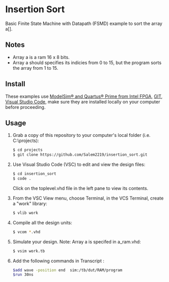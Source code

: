 # Insertion Sort
Basic Finite State Machine with Datapath (FSMD) example to sort the array a[].

## Notes

- Array a is a ram 16 x 8 bits.
- Array a should specifies its indicies from 0 to 15, but the program sorts the array from 1 to 15.

## Install

These examples use [ModelSim&reg; and Quartus&reg; Prime from Intel FPGA](http://fpgasoftware.intel.com/?edition=lite), [GIT](https://git-scm.com/download/win), [Visual Studio Code](https://code.visualstudio.com/download), make sure they are installed locally on your computer before proceeding.

## Usage

1. Grab a copy of this repository to your computer's local folder (i.e. C:\projects):

    ```sh
    $ cd projects
    $ git clone https://github.com/Salem2219/insertion_sort.git
    ```
2. Use Visual Studio Code (VSC) to edit and view the design files:

    ```sh
    $ cd insertion_sort
    $ code .
    ```
    Click on the toplevel.vhd file in the left pane to view its contents.
    
3. From the VSC View menu, choose Terminal, in the VCS Terminal, create a "work" library:

    ```sh
    $ vlib work
    ```
    
4. Compile all the design units:

    ```sh
    $ vcom *.vhd
    ```
    
5. Simulate your design. Note: Array a is specifed in a_ram.vhd:

    ```sh
    $ vsim work.tb
    ```
6. Add the following commands in Transcript :
    ```sh
    $add wave -position end  sim:/tb/dut/RAM/program
    $run 30ns

```
